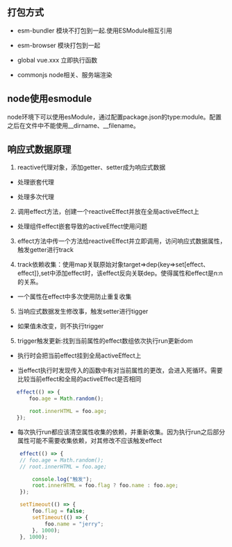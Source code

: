 ## 打包方式
- esm-bundler
模块不打包到一起.使用ESModule相互引用

- esm-browser
模块打包到一起

- global
vue.xxx
立即执行函数

- commonjs
node相关、服务端渲染

## node使用esmodule
node环境下可以使用esModule，通过配置package.json的type:module。配置之后在文件中不能使用__dirname、__filename。

## 响应式数据原理
1. reactive代理对象，添加getter、setter成为响应式数据

- 处理嵌套代理

- 处理多次代理

2. 调用effect方法，创建一个reactiveEffect并放在全局activeEffect上

- 处理组件effect嵌套导致的activeEffect使用问题

3. effect方法中传一个方法给reactiveEffect并立即调用，访问响应式数据属性，触发getter进行track

4. track依赖收集：使用map关联原始对象target=>dep{key=>set[effect、effect]},set中添加effect时，该effect反向关联dep。使得属性和effect是n:n的关系。

- 一个属性在effect中多次使用防止重复收集

5. 当响应式数据发生修改事，触发setter进行tigger

- 如果值未改变，则不执行trigger

5. trigger触发更新:找到当前属性的effect数组依次执行run更新dom

- 执行时会把当前effect挂到全局activeEffect上

- 当effect执行时发现传入的函数中有对当前属性的更改，会进入死循环。需要比较当前effect和全局的activeEffect是否相同
 
 ```javascript
    effect(() => {
        foo.age = Math.random();

        root.innerHTML = foo.age;
    });
 ```
- 每次执行run都应该清空属性收集的依赖，并重新收集。因为执行run之后部分属性可能不需要收集依赖，对其修改不应该触发effect

```javascript
    effect(() => {
    // foo.age = Math.random();
    // root.innerHTML = foo.age;

        console.log("触发");
        root.innerHTML = foo.flag ? foo.name : foo.age;
    });

    setTimeout(() => {
        foo.flag = false;
        setTimeout(() => {
            foo.name = "jerry";
        }, 1000);
    }, 1000);
```